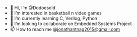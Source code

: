 - 👋 Hi, I’m @Dodoesdid
- 👀 I’m interested in basketball n video games
- 🌱 I’m currently learning C, Verilog, Python 
- 💞️ I’m looking to collaborate on Embedded Systems Project
- 📫 How to reach me @jonathantnag2015@gmail.com

<!---
Dodoesdid/Dodoesdid is a ✨ special ✨ repository because its `README.md` (this file) appears on your GitHub profile.
You can click the Preview link to take a look at your changes.
--->
